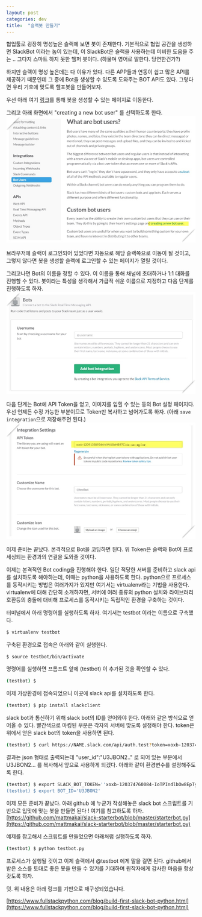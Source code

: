 ```yaml
---
layout: post
categories: dev
title:  "슬랙봇 만들기"
---
```



협업툴로 굉장히 명성높은 슬랙에 보면 봇이 존재한다. 기본적으로 협업 공간을 생성하면 SlackBot 이라는 놈이 있는데, 이 SlackBot은 슬랙을 사용하는데 미비한 도움을 주는 .. 그다지 스마트 하지 못한 헬퍼 봇이다. (하물며 영어로 말한다. 당연한건가?)

하지만 슬랙이 명성 높은데는 다 이유가 있다. 다른 APP들과 연동이 쉽고 많은 API를 제공하기 때문인데 그 중에 Bot을 생성할 수 있도록 도와주는 BOT API도 있다. 그렇다면 우리 기호에 맞도록 헬포봇을 만들어보자.

우선 아래 여기 [링크](https://api.slack.com/bot-users)를 통해 봇을 생성할 수 있는 페이지로 이동한다.


그리고 아래 화면에서 "creating a new bot user" 를 선택하도록 한다.
<img src="/image/20170127/이미지_2.jpg"  style="max-width:100%;max-height:100%;">


브라우저에 슬랙이 로그인되어 있었다면 자동으로 해당 슬랙쪽으로 이동이 될 것이고, 그렇지 않다면 봇을 생성할 슬랙에 로그인할 수 있는 페이지가 열릴 것이다. 

그리고나면 Bot의 이름을 정할 수 있다. 이 이름을 통해 채널에 초대하거나 1:1 대화를 진행할 수 있다. 봇이라는 특성을 생각해서 가급적 쉬운 이름으로 지정하고 다음 단계를 진행하도록 하자.
<img src="/image/20170127/이미지_3.jpg"  style="max-width:100%;max-height:100%;">

다음 단계는 Bot에 API Token을 얻고, 이미지를 입힐 수 있는 등의 Bot 설정 페이지다. 우선 언제든 수정 가능한 부분이므로 Token만 복사하고 넘어가도록 하자. (아래 `save integration`으로 저장해주면 된다.)
<img src="/image/20170127/이미지_5.jpg"  style="max-width:100%;max-height:100%;">


이제 준비는 끝났다. 본격적으로 Bot을 코딩하면 된다. 위 Token은 슬랙와 Bot이 프로세싱되는 환경과의 연결을 도와줄 것이다.

이제는 본격적인 Bot coding을 진행해야 한다. 일단 적당한 서버를 준비하고 slack api를 설치하도록 해야하는데, 이때는 python을 사용하도록 한다. python으로 프로세스를 동작시키는 방법은 여러가지가 있지만 여기서는 virtualenv라는 기법을 사용한다. virtualenv에 대해 간단히 소개하자면, 서버에 여러 종류의 python 설치와 라이브러리 호환등의 충돌에 대비해 프로세스를 동작시키는 독립적인 환경을 구축하는 것이다.

터미널에서 아래 명령어를 실행하도록 하자. 여기서는 testbot 이라는 이름으로 구축했다.
```bash
$ virtualenv testbot
```

구축된 환경으로 접속은 아래와 같이 실행한다.
```bash
$ source testbot/bin/activate
```

명령어를 실행하면 프롬프트 앞에 (testbot) 이 추가된 것을 확인할 수 있다.
```bash
(testbot) $
```

이제 가상환경에 접속되었으니 이곳에 slack api를 설치하도록 한다.
```bash
(testbot) $ pip install slackclient
```

slack bot과 통신하기 위해 slack bot의 ID를 얻어와야 한다. 아래와 같은 방식으로 얻어올 수 있다. 빨간색으로 마킹된 부분은 각자의 서버에 맞도록 설정해야 한다. token은 위에서 얻은 slack bot의 token을 사용하면 된다.
```bash
(testbot) $ curl https://NAME.slack.com/api/auth.test?token=xoxb-120374760084-IoTPIndlbOw8EpTy0JR
```

결과는 json 형태로 출력되는데 "user_id":"U3JBON2.." 로 되어 있는 부분에서 U3JBON2... 를 복사해서 앞으로 사용하게 되겠다. 아래와 같이 환경변수를 설정해주도록 한다.
```bash
(testbot) $ export SLACK_BOT_TOKEN=''xoxb-120374760084-IoTPIndlbOw8EpTy0JR"
(testbot) $ export BOT_ID='U3JBON2'
```

이제 모든 준비가 끝났다. 아래 github 에 누군가 작성해놓은 slack bot 스크립트를 기반으로 입맛에 맞는 봇을 만들면 된다 ! 여기를 참고하도록 하자.
[https://github.com/mattmakai/slack-starterbot/blob/master/starterbot.py](https://github.com/mattmakai/slack-starterbot/blob/master/starterbot.py)

예제를 참고해서 스크립트를 만들었으면 아래처럼 실행하도록 하자.
```bash
(testbot) $ python testbot.py
```

프로세스가 실행될 것이고 이제 슬랙에서 @testbot 에게 말을 걸면 된다. github에서 받은 소스를 토대로 좋은 봇을 만들 수 있기를 기대하며 원작자에게 감사한 마음을 항상 갖도록 하자.


덧. 위 내용은 아래 링크를 기반으로 재구성되었습니다.

[https://www.fullstackpython.com/blog/build-first-slack-bot-python.html](https://www.fullstackpython.com/blog/build-first-slack-bot-python.html)


